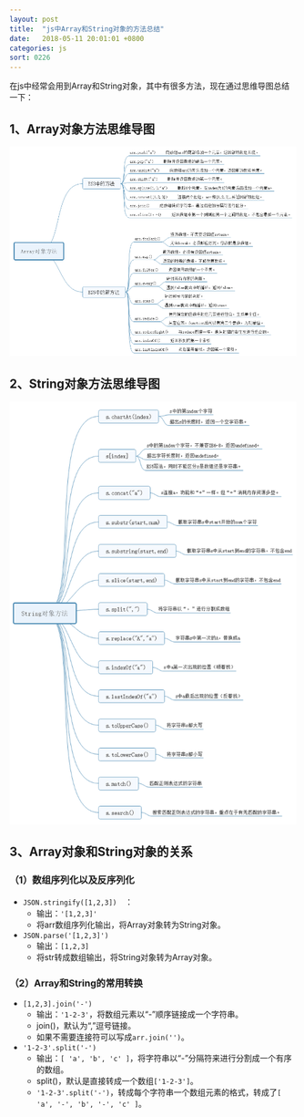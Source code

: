 ```yaml
---
layout: post
title:  "js中Array和String对象的方法总结"
date:   2018-05-11 20:01:01 +0800
categories: js
sort: 0226
---
```


在js中经常会用到Array和String对象，其中有很多方法，现在通过思维导图总结一下：

## 1、Array对象方法思维导图



![效果图](../../assets/js/2601-array.png)



## 2、String对象方法思维导图

![效果图](../../assets/js/2602-string.png)



## 3、Array对象和String对象的关系

### （1）数组序列化以及反序列化

- `JSON.stringify([1,2,3])  `：
  - 输出：`'[1,2,3]'`
  - 将arr数组序列化输出，将Array对象转为String对象。
- `JSON.parse('[1,2,3]') `
  - 输出：`[1,2,3]`
  - 将str转成数组输出，将String对象转为Array对象。

### （2）Array和String的常用转换

- `[1,2,3].join('-') `
  -  输出：`'1-2-3'`，将数组元素以“-”顺序链接成一个字符串。
  - join()，默认为“,”逗号链接。
  - 如果不需要连接符可以写成`arr.join('')`。
- `'1-2-3'.split('-')`
  - 输出：`[ 'a', 'b', 'c' ]`，将字符串以“-”分隔符来进行分割成一个有序的数组。
  - split()，默认是直接转成一个数组`['1-2-3']`。
  - `'1-2-3'.split('-')`，转成每个字符串一个数组元素的格式，转成了`[ 'a', '-', 'b', '-', 'c' ]`。